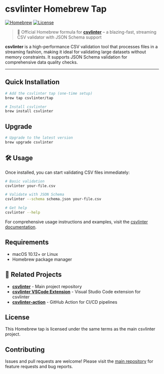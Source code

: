 # csvlinter Homebrew Tap

[![Homebrew](https://img.shields.io/badge/homebrew-csvlinter-blue)](https://github.com/csvlinter/homebrew-tap)
[![License](https://img.shields.io/github/license/csvlinter/homebrew-tap)](LICENSE)

> 🍻 Official Homebrew formula for **[csvlinter](https://github.com/csvlinter/csvlinter)** – a blazing-fast, streaming CSV validator with JSON Schema support

**csvlinter** is a high-performance CSV validation tool that processes files in a streaming fashion, making it ideal for validating large datasets without memory constraints. It supports JSON Schema validation for comprehensive data quality checks.

---

## Quick Installation

```bash
# Add the csvlinter tap (one-time setup)
brew tap csvlinter/tap

# Install csvlinter
brew install csvlinter
```

## Upgrade

```bash
# Upgrade to the latest version
brew upgrade csvlinter
```

## 🛠️ Usage

Once installed, you can start validating CSV files immediately:

```bash
# Basic validation
csvlinter your-file.csv

# Validate with JSON Schema
csvlinter --schema schema.json your-file.csv

# Get help
csvlinter --help
```

For comprehensive usage instructions and examples, visit the [csvlinter documentation](https://github.com/csvlinter/csvlinter).

## Requirements

- macOS 10.12+ or Linux
- Homebrew package manager

## 🔗 Related Projects

- **[csvlinter](https://github.com/csvlinter/csvlinter)** - Main project repository
- **[csvlinter VSCode Extension](https://github.com/csvlinter/vscode-extension)** - Visual Studio Code extension for csvlinter
- **[csvlinter-action](https://github.com/csvlinter/csvlinter-action)** - GitHub Action for CI/CD pipelines

## License

This Homebrew tap is licensed under the same terms as the main csvlinter project.

## Contributing

Issues and pull requests are welcome! Please visit the [main repository](https://github.com/csvlinter/csvlinter) for feature requests and bug reports.